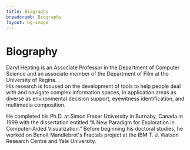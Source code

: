 ```yaml
---
title: Biography
breadcrumb: Biography
layout: bg-image
---
```

# Biography

Daryl Hepting is an Associate Professor in the Department of Computer Science
and an associate member of the Department of Film at the University of Regina.  
His research is focused on the development of tools to help people deal with
and navigate complex information spaces,
in application areas as diverse as environmental decision support,
eyewitness identification, and multimedia composition.

<!--
			He was a co-chair of the 2011 RSFDGrC meeting.
-->

He completed his Ph.D. at Simon Fraser University in
Burnaby, Canada in 1999 with the dissertation entitled &ldquo;A New Paradigm for
Exploration in Computer-Aided Visualization.&rdquo; Before beginning his doctoral studies,
he worked on Benoit Mandlebrot's Fractals project at the IBM T. J. Watson
Research Centre and Yale University.

<!--
			I am founding President of the Canada Saskatchewan chapter of the Computer Science Teachers Association.

			FLL Partner
-->
